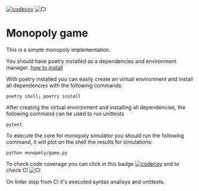 [![codecov](https://codecov.io/gh/rvmoura96/monopoly/branch/master/graph/badge.svg)](https://codecov.io/gh/rvmoura96/monopoly)
![CI](https://github.com/rvmoura96/monopoly/workflows/CI/badge.svg)

# Monopoly game

This is a simple monopoly implementation.

You should have poetry installed as a dependencies and environment manager.
[how to install](https://python-poetry.org/docs/#installation)

With poetry installed you can easily create an virtual environment and install all dependencies with the following commands:

```
poetry shell; poetry install
```

After creating the virtual environment and installing all dependencies, the following command can be used to run unittests

```
pytest
```

To execute the core for monopoly simulator you should run the following command, it will plot on the shell the results for simulations:
```
python monopoly/game.py
```

To check code coverage you can click in this badge [![codecov](https://codecov.io/gh/rvmoura96/monopoly/branch/master/graph/badge.svg)](https://codecov.io/gh/rvmoura96/monopoly) and to check CI ![CI](https://github.com/rvmoura96/monopoly/workflows/CI/badge.svg)

On linter step from CI it's executed syntax analisys and unittests.
